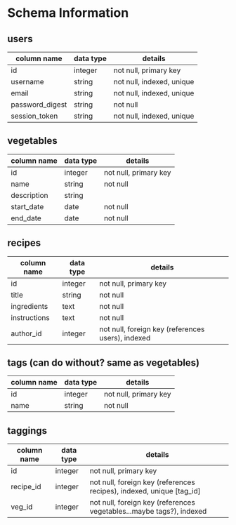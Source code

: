 # Schema Information

## users
column name     | data type | details
----------------|-----------|-----------------------
id              | integer   | not null, primary key
username        | string    | not null, indexed, unique
email           | string    | not null, indexed, unique
password_digest | string    | not null
session_token   | string    | not null, indexed, unique


## vegetables
column name | data type | details
------------|-----------|-----------------------
id          | integer   | not null, primary key
name        | string    | not null
description | string    |
start_date  | date      | not null
end_date    | date      | not null


## recipes
column name | data type | details
------------|-----------|-----------------------
id          | integer   | not null, primary key
title       | string    | not null
ingredients | text      | not null
instructions| text      | not null
author_id   | integer   | not null, foreign key (references users), indexed


## tags (can do without? same as vegetables)
column name | data type | details
------------|-----------|-----------------------
id          | integer   | not null, primary key
name        | string    | not null

## taggings
column name | data type | details
------------|-----------|-----------------------
id          | integer   | not null, primary key
recipe_id   | integer   | not null, foreign key (references recipes), indexed, unique [tag_id]
veg_id      | integer   | not null, foreign key (references vegetables...maybe tags?), indexed
